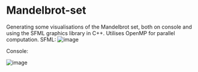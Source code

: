 # Mandelbrot-set
Generating some visualisations of the Mandelbrot set, both on console and using the SFML graphics library in C++. Utilises OpenMP for parallel computation.
SFML:
![image](https://github.com/user-attachments/assets/9af99d23-77ee-4871-b4d8-39a7b06e8499)

Console:

![image](https://github.com/user-attachments/assets/81588a17-140e-4f7c-b324-1921091ef41e)

